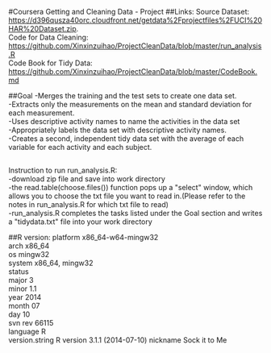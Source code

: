 #Coursera Getting and Cleaning Data - Project 
##Links:
Source Dataset: https://d396qusza40orc.cloudfront.net/getdata%2Fprojectfiles%2FUCI%20HAR%20Dataset.zip.                   
Code for Data Cleaning: https://github.com/Xinxinzuihao/ProjectCleanData/blob/master/run_analysis.R                          
Code Book for Tidy Data: https://github.com/Xinxinzuihao/ProjectCleanData/blob/master/CodeBook.md                            

##Goal
-Merges the training and the test sets to create one data set.                                                              
-Extracts only the measurements on the mean and standard deviation for each measurement.                              
-Uses descriptive activity names to name the activities in the data set                                                    
-Appropriately labels the data set with descriptive activity names.                                                  
-Creates a second, independent tidy data set with the average of each variable for each activity and each subject.       

##
Instruction to run run_analysis.R:                                                                                       
-download zip file and save into work directory                                                                           
-the read.table(choose.files()) function pops up a "select" window, which allows you to choose the txt file you want to read in.(Please refer to the notes in run_analysis.R for which txt file to read)                                                
-run_analysis.R completes the tasks listed under the Goal section and writes a "tidydata.txt" file into your work directory  

##R version:
platform       x86_64-w64-mingw32          
arch           x86_64                      
os             mingw32                     
system         x86_64, mingw32             
status                                     
major          3                           
minor          1.1                         
year           2014                        
month          07                          
day            10                          
svn rev        66115                       
language       R                           
version.string R version 3.1.1 (2014-07-10)
nickname       Sock it to Me       
